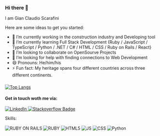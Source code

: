 ### Hi there 👋
I am Gian Claudio Scarafini


Here are some ideas to get you started:

- 🔭 I’m currently working in the construction industry and Developing tool 
- 🌱 I’m currently learning Full Stack Development {Ruby / JavaScript / TypeScript / Python / .NET / C# / HTML / CSS / Ruby on Rails / React} 
- 👯 I’m looking to collaborate on OpenSourve Projects 
- 🤔 I’m looking for help with finding connections to Web Development 
- 😄 Pronouns: He/him/his
- ⚡ Fun fact: My heritage spans four different countries across three different continents.


###
[![Top Langs](https://github-readme-stats.vercel.app/api/top-langs/?username=GianClaudioScarafini&layout=donut-vertical)](https://github.com/GianClaudioScarafini/github-readme-stats)

#### Get in touch woth me via:

<a href="https://www.linkedin.com/in/gian-claudio-scarafini-/">
    <img src="https://img.shields.io/badge/LinkedIn-blue?tab=followers?logo=github&style=for-the-badge" alt="LinkedIn" />
</a>
<a href="https://stackoverflow.com/users/10179790/gscarafini">
    <img src="https://img.shields.io/badge/stackoverflow-f48226.svg?style=for-the-badge&logo=stackoverflow&logoColor=white" alt="Stackoverflow Badge" />
</a>

Skills:<br/>
  <div>
  <img align="center" alt="RUBY ON RAILS" src="https://img.shields.io/badge/Ruby_on_Rails-CC0000?style=for-the-badge&logo=ruby-on-rails&logoColor=white"/>
  <img align="center" alt="RUBY" src="https://img.shields.io/badge/Ruby-CC342D?style=for-the-badge&logo=ruby&logoColor=white"/>
  <img align="center" alt="HTML5" src="https://img.shields.io/badge/HTML5-E34F26?style=for-the-badge&logo=html5&logoColor=white"/>
  <img align="center" alt="JS" src="https://img.shields.io/badge/JavaScript-323330?style=for-the-badge&logo=javascript&logoColor=F7DF1E"/>
  <img align="center" alt="CSS" src="https://img.shields.io/badge/CSS-239120?&style=for-the-badge&logo=css3&logoColor=white"/>
  <img align="center" alt="Python" src="https://img.shields.io/badge/Python-3776AB?style=for-the-badge&logo=python&logoColor=white"/>
</div>
<br/>
